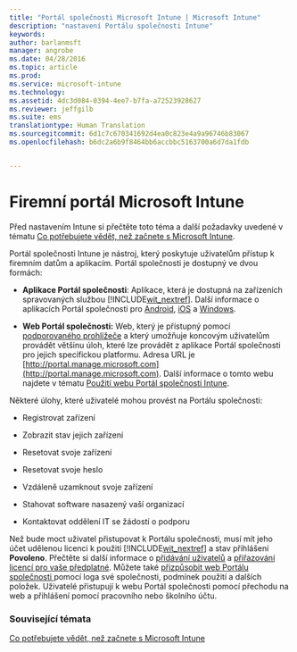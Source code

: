 ```yaml
---
title: "Portál společnosti Microsoft Intune | Microsoft Intune"
description: "nastavení Portálu společnosti Intune"
keywords: 
author: barlanmsft
manager: angrobe
ms.date: 04/28/2016
ms.topic: article
ms.prod: 
ms.service: microsoft-intune
ms.technology: 
ms.assetid: 4dc3d084-0394-4ee7-b7fa-a72523928627
ms.reviewer: jeffgilb
ms.suite: ems
translationtype: Human Translation
ms.sourcegitcommit: 6d1c7c670341692d4ea0c823e4a9a96746b83067
ms.openlocfilehash: b6dc2a6b9f8464bb6accbbc5163700a6d7da1fdb


---
```


# Firemní portál Microsoft Intune

Před nastavením Intune si přečtěte toto téma a další požadavky uvedené v tématu [Co potřebujete vědět, než začnete s Microsoft Intune](what-to-know-before-you-start-microsoft-intune.md).

Portál společnosti Intune je nástroj, který poskytuje uživatelům přístup k firemním datům a aplikacím. Portál společnosti je dostupný ve dvou formách:

-   **Aplikace Portál společnosti**: Aplikace, která je dostupná na zařízeních spravovaných službou [!INCLUDE[wit_nextref](../includes/wit_nextref_md.md)]. Další informace o aplikacích Portál společnosti pro [Android](/Intune/EndUser/using-your-android-device-with-intune), [iOS](/Intune/EndUser/using-your-ios-or-mac-os-x-device-with-intune) a [Windows](/Intune/EndUser/using-your-windows-device-with-intune).


- **Web Portál společnosti:** Web, který je přístupný pomocí [podporovaného prohlížeče](supported-web-browsers.md) a který umožňuje koncovým uživatelům provádět většinu úloh, které lze provádět z aplikace Portál společnosti pro jejich specifickou platformu. Adresa URL je [http://portal.manage.microsoft.com](http://portal.manage.microsoft.com). Další informace o tomto webu najdete v tématu [Použití webu Portál společnosti Intune](/Intune/EndUser/using-the-intune-company-portal-website).

Některé úlohy, které uživatelé mohou provést na Portálu společnosti:

-   Registrovat zařízení

-   Zobrazit stav jejich zařízení

-   Resetovat svoje zařízení

-   Resetovat svoje heslo

-   Vzdáleně uzamknout svoje zařízení

-   Stahovat software nasazený vaší organizací

-   Kontaktovat oddělení IT se žádostí o podporu

Než bude moct uživatel přistupovat k Portálu společnosti, musí mít jeho účet udělenou licenci k použití [!INCLUDE[wit_nextref](../includes/wit_nextref_md.md)] a stav přihlášení **Povoleno**. Přečtěte si další informace o [přidávání uživatelů](start-with-a-paid-subscription-to-microsoft-intune-step-3.md) a [přiřazování licencí pro vaše předplatné](start-with-a-paid-subscription-to-microsoft-intune-step-4.md). Můžete také [přizpůsobit web Portálu společnosti ](start-with-a-paid-subscription-to-microsoft-intune-step-7.md) pomocí loga své společnosti, podmínek použití a dalších položek. Uživatelé přistupují k webu Portál společnosti pomocí přechodu na web a přihlášení pomocí pracovního nebo školního účtu.

### Související témata
[Co potřebujete vědět, než začnete s Microsoft Intune](what-to-know-before-you-start-microsoft-intune.md)



<!--HONumber=Aug16_HO4-->


